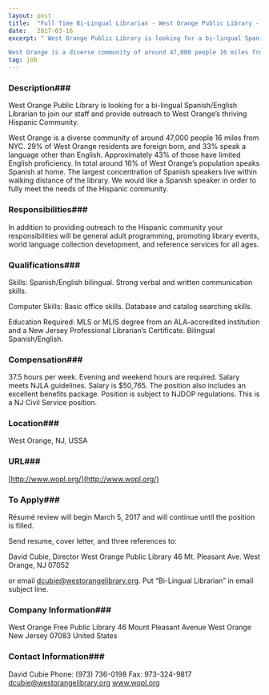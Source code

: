 ```yaml
---
layout: post
title:  "Full Time Bi-Lingual Librarian - West Orange Public Library - West Orange Public Library"
date:   2017-03-16
excerpt: " West Orange Public Library is looking for a bi-lingual Spanish/English Librarian to join our staff and provide outreach to West Orange’s thriving Hispanic Community. 

West Orange is a diverse community of around 47,000 people 16 miles from NYC.  29% of West Orange residents are foreign born, and 33% speak a language other than English.  Approximately 43% of those have limited English proficiency.  In total around 16% of West Orange’s population speaks Spanish at home. The largest concentration of Spanish speakers live within walking distance of the library.  We would like a Spanish speaker in order to fully meet the needs of the Hispanic community."
tag: job
---
```


### Description###

 West Orange Public Library is looking for a bi-lingual Spanish/English Librarian to join our staff and provide outreach to West Orange’s thriving Hispanic Community. 

West Orange is a diverse community of around 47,000 people 16 miles from NYC.  29% of West Orange residents are foreign born, and 33% speak a language other than English.  Approximately 43% of those have limited English proficiency.  In total around 16% of West Orange’s population speaks Spanish at home. The largest concentration of Spanish speakers live within walking distance of the library.  We would like a Spanish speaker in order to fully meet the needs of the Hispanic community.


### Responsibilities###

In addition to providing outreach to the Hispanic community your responsibilities will be general adult programming, promoting library events, world language collection development, and reference services for all ages.


### Qualifications###

Skills: 
Spanish/English bilingual. Strong verbal and written communication skills.

Computer Skills: 
Basic office skills. Database and catalog searching skills.

Education Required: 
MLS or MLIS degree from an ALA-accredited institution and a New Jersey Professional Librarian’s Certificate. Bilingual Spanish/English. 


### Compensation###

37.5 hours per week. Evening and weekend hours are required. Salary meets NJLA guidelines.  Salary is $50,765.  The position also includes an excellent benefits package.  Position is subject to NJDOP regulations.  This is a NJ Civil Service position.


### Location###

West Orange, NJ, USSA


### URL###

[http://www.wopl.org/](http://www.wopl.org/)

### To Apply###

Résumé review will begin March 5, 2017 and will continue until the position is filled.  

Send resume, cover letter, and three references to: 

David Cubie, Director
West Orange Public Library
46 Mt. Pleasant Ave.
West Orange, NJ 
07052

or email dcubie@westorangelibrary.org. Put “Bi-Lingual Librarian” in email subject line.


### Company Information###

West Orange Free Public Library
46 Mount Pleasant Avenue
West Orange New Jersey 07083
United States


### Contact Information###

David Cubie
Phone: (973) 736-0198
Fax: 973-324-9817
dcubie@westorangelibrary.org
www.wopl.org

